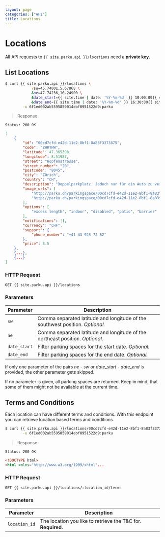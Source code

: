 ```yaml
---
layout: page
categories: ["API"]
title: Locations
---
```


# Locations

All API requests to `{{ site.parku.api }}/locations` need a __private key__.

## List Locations

```sh
$ curl {{ site.parku.api }}/locations \
			?sw=45.74001,5.67868 \
			&ne=47.74236,10.24900 \
			&date_start={{ site.time | date: '%Y-%m-%d' }} 10:00:00{{ site.time | date: '%z' }} \
			&date_end={{ site.time | date: '%Y-%m-%d' }} 16:30:00{{ site.time | date: '%z' }} \
		-u 6f1ed002ab5595859014ebf0951522d9:parku
```

> Response

```nginx
Status: 200 OK
```
```json
[
	{
		"id": "00cd7cfd-e42d-11e2-8bf1-8a83f3373875",
		"code": "ZHRTHW",
		"latitude": 47.365398,
		"longitude": 8.51987,
		"street": "Hopfenstrasse",
		"street_number": "20",
		"postcode": "8045",
		"city": "Zürich",
		"country": "CH",
		"description": "Doppelparkplatz. Jedoch nur für ein Auto zu vermieten. Die andere Hälfte wird benötigt. Aufteilung wie im Bild.",
		"image_urls": [
			"http://parku.ch/parkingspace/00cd7cfd-e42d-11e2-8bf1-8a83f3373875/image",
			"http://parku.ch/parkingspace/00cd7cfd-e42d-11e2-8bf1-8a83f3373875/image"
		],
		"options": [
			"excess length", "indoor", "disabled", "patio", "barrier"
		],
		"notifications": [],
		"currency": "CHF",
		"support": {
			"phone_number": "+41 43 928 72 52"
		},
		"price": 3.5
	},
	{...},
	{...}
]
```

### HTTP Request

`GET {{ site.parku.api }}/locations`

### Parameters

Parameter		 | Description
---					 | ---
`sw`					| Comma separated latitude and longitude of the southwest position. _Optional._
`ne`					| Comma separated latitude and longitude of the northeast position. _Optional._
`date_start`	| Filter parking spaces for the start date. _Optional._
`date_end`		| Filter parking spaces for the end date. _Optional._

If only one parameter of the pairs _ne_ - _sw_ or _date\_start_ - _date\_end_ is provided, the other parameter gets skipped.

If no parameter is given, all parking spaces are returned. Keep in mind, that some of them might not be available at the current time.


## Terms and Conditions

Each location can have different terms and conditions. With this endpoint you can retrieve location based terms and conditions.

```sh
$ curl {{ site.parku.api }}/locations/00cd7cfd-e42d-11e2-8bf1-8a83f3373875/terms \
		-u 6f1ed002ab5595859014ebf0951522d9:parku
```

> Response

```nginx
Status: 200 OK
```
```html
<!DOCTYPE html>
<html xmlns="http://www.w3.org/1999/xhtml"...

```

### HTTP Request

`GET {{ site.parku.api }}/locations/:location_id/terms`

### Parameters

Parameter		| Description
---					| ---
`location_id`| The location you like to retrieve the T&C for. __Required.__
